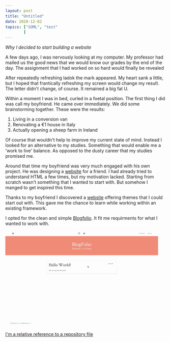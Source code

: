 ```yaml
---
layout: post
title: "Untitled"
date: 2020-12-02
topics: ["SOML", "test"
        ]
---
```


*Why I decided to start building a website*

A few days ago, I was nervously looking at my computer. My professor had mailed us the good news that we would know our grades by the end of the day. The assignment that I had worked on so hard would finally be revealed

After repeatedly refreshing ladok the mark appeared. My heart sank a little, but I hoped that frantically refreshing my screen would change my result. The letter didn't change, of course. It remained a big fat U. 


Within a moment I was in bed, curled in a foetal position. The first thing I did was call my boyfriend. He came over immediately. We did some brainstorming together. These were the results:


1. Living in a conversion van
2. Renovating a €1 house in Italy
3. Actually opening a sheep farm in Ireland

Of course that wouldn't help to improve my current state of mind. Instead I looked for an alternative to my studies. Something that would enable me a 'work to live' balance. As opposed to the dusty career that my studies promised me.

Around that time my boyfriend was very much engaged with his own project. He was designing a [website](https://mr-volta.github.io/) for a friend. I had already tried to understand HTML a few times, but my motivation lacked. Starting from scratch wasn't something that I wanted to start with. But somehow I manged to get inspired this time. 

Thanks to my boyfriend I discovered a [website](http://jekyllthemes.org/) offering themes that I could start out with. This gave me the chance to learn while working within an existing framework.

I opted for the clean and simple [Blogfolio](https://github.com/lamccloskey/jekyll-theme-blogfolio). It fit me requirments for what I wanted to work with.

![blogfolio](/img/blogfolio.gif)

[I'm a relative reference to a repository file](/2020/12/02/second-post/)

